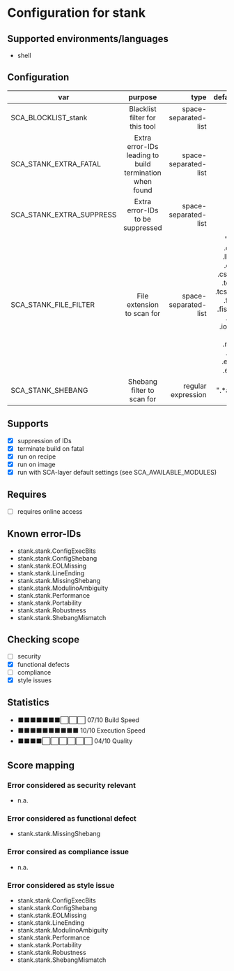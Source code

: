 # Configuration for stank

## Supported environments/languages

* shell

## Configuration

| var | purpose | type | default |
| ------------- |:-------------:| -----:| -----:
| SCA_BLOCKLIST_stank | Blacklist filter for this tool | space-separated-list | ""
| SCA_STANK_EXTRA_FATAL | Extra error-IDs leading to build termination when found | space-separated-list | "":
| SCA_STANK_EXTRA_SUPPRESS | Extra error-IDs to be suppressed | space-separated-list | ""
| SCA_STANK_FILE_FILTER | File extension to scan for | space-separated-list | ".sh .osh .lksh .csh .cshrc .tcsh .tcshrc .fish .fishrc .ion .ionrc .rc .rcrc .tsh .etsh .elv"
| SCA_STANK_SHEBANG | Shebang filter to scan for | regular expression | ".*ash|bash|csh|dash|elvish|fish|ion|ksh|ksh93|lksh|mksh|pdksh|posh|rc|sh|tcsh|zsh"

## Supports

* [x] suppression of IDs
* [x] terminate build on fatal
* [x] run on recipe
* [x] run on image
* [x] run with SCA-layer default settings (see SCA_AVAILABLE_MODULES)

## Requires

* [ ] requires online access

## Known error-IDs

* stank.stank.ConfigExecBits
* stank.stank.ConfigShebang
* stank.stank.EOLMissing
* stank.stank.LineEnding
* stank.stank.MissingShebang
* stank.stank.ModulinoAmbiguity
* stank.stank.Performance
* stank.stank.Portability
* stank.stank.Robustness
* stank.stank.ShebangMismatch

## Checking scope

* [ ] security
* [x] functional defects
* [ ] compliance
* [x] style issues

## Statistics

* ⬛⬛⬛⬛⬛⬛⬛⬜⬜⬜ 07/10 Build Speed
* ⬛⬛⬛⬛⬛⬛⬛⬛⬛⬛ 10/10 Execution Speed
* ⬛⬛⬛⬛⬜⬜⬜⬜⬜⬜ 04/10 Quality

## Score mapping

### Error considered as security relevant

* n.a.

### Error considered as functional defect

* stank.stank.MissingShebang

### Error consired as compliance issue

* n.a.

### Error considered as style issue

* stank.stank.ConfigExecBits
* stank.stank.ConfigShebang
* stank.stank.EOLMissing
* stank.stank.LineEnding
* stank.stank.ModulinoAmbiguity
* stank.stank.Performance
* stank.stank.Portability
* stank.stank.Robustness
* stank.stank.ShebangMismatch
